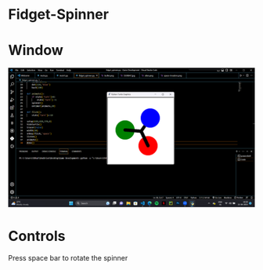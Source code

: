# Fidget-Spinner

# Window
![Window](https://github.com/bhatiatanish225/Fidget-Spinner/blob/main/Screenshot%20(71).png)

# Controls
Press space bar to rotate the spinner
